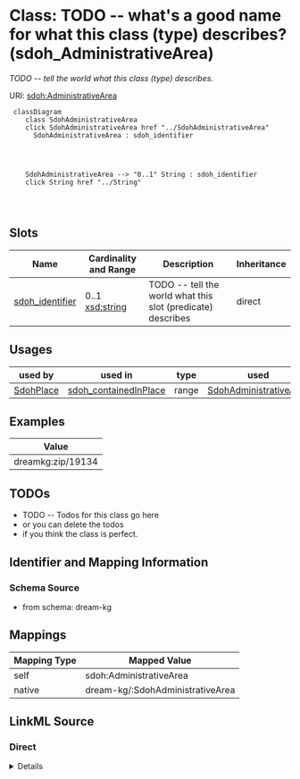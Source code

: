 

# Class: TODO -- what's a good name for what this class (type) describes? (sdoh_AdministrativeArea)


_TODO -- tell the world what this class (type) describes._





URI: [sdoh:AdministrativeArea](http://schema.org/AdministrativeArea)






```mermaid
 classDiagram
    class SdohAdministrativeArea
    click SdohAdministrativeArea href "../SdohAdministrativeArea"
      SdohAdministrativeArea : sdoh_identifier
        
          
    
    
    SdohAdministrativeArea --> "0..1" String : sdoh_identifier
    click String href "../String"

        
      
```




<!-- no inheritance hierarchy -->


## Slots

| Name | Cardinality and Range | Description | Inheritance |
| ---  | --- | --- | --- |
| [sdoh_identifier](../slots/sdoh_identifier.md) | 0..1 <br/> [xsd:string](http://www.w3.org/2001/XMLSchema#string) | TODO -- tell the world what this slot (predicate) describes | direct |





## Usages

| used by | used in | type | used |
| ---  | --- | --- | --- |
| [SdohPlace](../classes/SdohPlace.md) | [sdoh_containedInPlace](../slots/sdoh_containedInPlace.md) | range | [SdohAdministrativeArea](../classes/SdohAdministrativeArea.md) |







## Examples

| Value |
| --- |
| dreamkg:zip/19134 |

## TODOs

* TODO -- Todos for this class go here
* or you can delete the todos
* if you think the class is perfect.

## Identifier and Mapping Information







### Schema Source


* from schema: dream-kg




## Mappings

| Mapping Type | Mapped Value |
| ---  | ---  |
| self | sdoh:AdministrativeArea |
| native | dream-kg/:SdohAdministrativeArea |







## LinkML Source

<!-- TODO: investigate https://stackoverflow.com/questions/37606292/how-to-create-tabbed-code-blocks-in-mkdocs-or-sphinx -->

### Direct

<details>
```yaml
name: sdoh_AdministrativeArea
description: TODO -- tell the world what this class (type) describes.
title: TODO -- what's a good name for what this class (type) describes?
todos:
- TODO -- Todos for this class go here
- or you can delete the todos
- if you think the class is perfect.
notes:
- There are 39 instances of this class.
examples:
- value: dreamkg:zip/19134
from_schema: dream-kg
slots:
- sdoh_identifier
class_uri: sdoh:AdministrativeArea

```
</details>

### Induced

<details>
```yaml
name: sdoh_AdministrativeArea
description: TODO -- tell the world what this class (type) describes.
title: TODO -- what's a good name for what this class (type) describes?
todos:
- TODO -- Todos for this class go here
- or you can delete the todos
- if you think the class is perfect.
notes:
- There are 39 instances of this class.
examples:
- value: dreamkg:zip/19134
from_schema: dream-kg
attributes:
  sdoh_identifier:
    name: sdoh_identifier
    description: TODO -- tell the world what this slot (predicate) describes.
    todos:
    - TODO -- Todos for this slot go here
    - or you can delete the todos
    - if you think the class is perfect.
    comments:
    - 87 occurrences with subject type sdoh_Service and object type string.
    - 39 occurrences with subject type sdoh_AdministrativeArea and object type string.
    examples:
    - value: dreamkg:service/6139716755783680 sdoh:identifier 6139716755783680
    - value: dreamkg:zip/19154 sdoh:identifier 19154
    from_schema: dream-kg
    rank: 1000
    slot_uri: sdoh:identifier
    alias: sdoh_identifier
    owner: sdoh_AdministrativeArea
    domain_of:
    - sdoh_AdministrativeArea
    - sdoh_Service
    range: string
class_uri: sdoh:AdministrativeArea

```
</details>